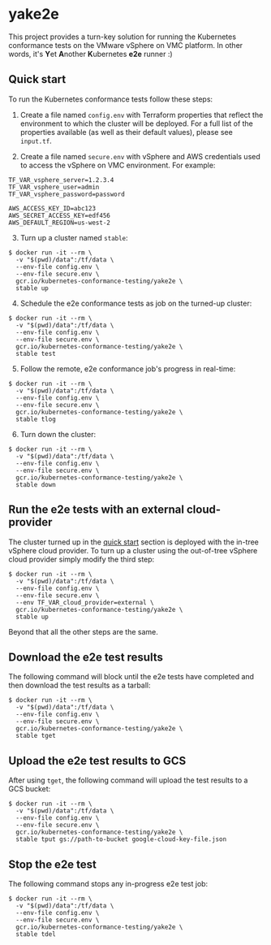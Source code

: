 # yake2e
This project provides a turn-key solution for running the Kubernetes 
conformance tests on the VMware vSphere on VMC platform. In other words,
it's **Y**et **A**nother **K**ubernetes **e2e** runner :)

## Quick start
To run the Kubernetes conformance tests follow these steps:

1. Create a file named `config.env` with Terraform properties that
reflect the environment to which the cluster will be deployed. For a
full list of the properties available (as well as their default values), 
please see `input.tf`.

2. Create a file named `secure.env` with vSphere and AWS credentials
used to access the vSphere on VMC environment. For example:

```
TF_VAR_vsphere_server=1.2.3.4
TF_VAR_vsphere_user=admin
TF_VAR_vsphere_password=password

AWS_ACCESS_KEY_ID=abc123
AWS_SECRET_ACCESS_KEY=edf456
AWS_DEFAULT_REGION=us-west-2
```

3. Turn up a cluster named `stable`:
```shell
$ docker run -it --rm \
  -v "$(pwd)/data":/tf/data \
  --env-file config.env \
  --env-file secure.env \
  gcr.io/kubernetes-conformance-testing/yake2e \
  stable up
```

4. Schedule the e2e conformance tests as job on the turned-up cluster:
```shell
$ docker run -it --rm \
  -v "$(pwd)/data":/tf/data \
  --env-file config.env \
  --env-file secure.env \
  gcr.io/kubernetes-conformance-testing/yake2e \
  stable test
```

5. Follow the remote, e2e conformance job's progress in real-time:
```shell
$ docker run -it --rm \
  -v "$(pwd)/data":/tf/data \
  --env-file config.env \
  --env-file secure.env \
  gcr.io/kubernetes-conformance-testing/yake2e \
  stable tlog
```

6. Turn down the cluster:
```shell
$ docker run -it --rm \
  -v "$(pwd)/data":/tf/data \
  --env-file config.env \
  --env-file secure.env \
  gcr.io/kubernetes-conformance-testing/yake2e \
  stable down
```

## Run the e2e tests with an external cloud-provider
The cluster turned up in the [quick start](#quick-start) section is
deployed with the in-tree vSphere cloud provider. To turn up a cluster
using the out-of-tree vSphere cloud provider simply modify the third
step:

```shell
$ docker run -it --rm \
  -v "$(pwd)/data":/tf/data \
  --env-file config.env \
  --env-file secure.env \
  --env TF_VAR_cloud_provider=external \
  gcr.io/kubernetes-conformance-testing/yake2e \
  stable up
```

Beyond that all the other steps are the same.

## Download the e2e test results
The following command will block until the e2e tests have completed
and then download the test results as a tarball:

```shell
$ docker run -it --rm \
  -v "$(pwd)/data":/tf/data \
  --env-file config.env \
  --env-file secure.env \
  gcr.io/kubernetes-conformance-testing/yake2e \
  stable tget
```

## Upload the e2e test results to GCS
After using `tget`, the following command will upload the test results
to a GCS bucket:

```shell
$ docker run -it --rm \
  -v "$(pwd)/data":/tf/data \
  --env-file config.env \
  --env-file secure.env \
  gcr.io/kubernetes-conformance-testing/yake2e \
  stable tput gs://path-to-bucket google-cloud-key-file.json
```

## Stop the e2e test
The following command stops any in-progress e2e test job:

```shell
$ docker run -it --rm \
  -v "$(pwd)/data":/tf/data \
  --env-file config.env \
  --env-file secure.env \
  gcr.io/kubernetes-conformance-testing/yake2e \
  stable tdel
```
